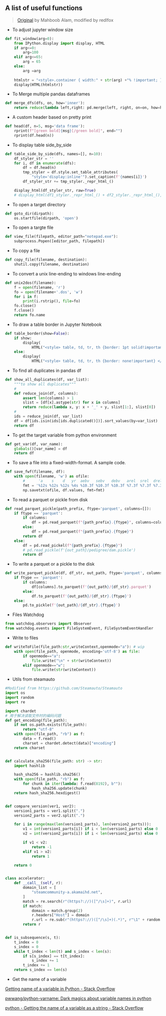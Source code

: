 ## A list of useful functions 
> [Original](https://github.com/mahboob82/Software-tips/blob/main/Python_Jupyter_Utils.md) by Mahboob Alam, modified by redlfox

* To adjust jupyter window size
```python
def fit_window(arg=0):
    from IPython.display import display, HTML
    if arg<=0:
        arg=100
    elif arg<=65:
        arg = 65
    else:
        arg =arg
        
    htmlstr = "<style>.container { width:" + str(arg) +"% !important; }</style>"
    display(HTML(htmlstr))
```

* To Merge multiple pandas dataframes

```python
def merge_dfs(dfs, on, how='inner'):
    return reduce(lambda left,right: pd.merge(left, right, on=on, how=how), dfs)
```
* A custom header based on pretty print 
```python
def head(df, n=5, msg='data frame'):
    rprint(f"[green bold]{msg}[/green bold]", end="")
    rprint(df.head(n))
```

* To display table side_by_side
```python
def table_side_by_side(dfs, names=[], n=10):
    df_styler_str = ''
    for i, df in enumerate(dfs):
        df = df.head(n)
        tmp_styler = df.style.set_table_attributes(
            "style='display:inline'").set_caption(f'{names[i]}')
        df_styler_str += tmp_styler._repr_html_()

    display_html(df_styler_str, raw=True)
    # display_html(df1_styler._repr_html_() + df2_styler._repr_html_(), raw=True)
```

* To open a target directory
```python
def goto_dir(dirpath):
    os.startfile(dirpath, 'open')
```

* To open a targte file
```python
def view_file(filepath, editor_path="notepad.exe"):
    subprocess.Popen([editor_path, filepath])
```
* To copy a file
```python
def copy_file(filename, destination):
    shutil.copy(filename, destination)
```

* To convert a unix line-ending to windows line-ending
```python
def unix2dos(filename):
    f = open(filename, 'r')
    fo = open(filename+'.dos', 'w')
    for i in f:
        print(i.rstrip(), file=fo)
    fo.close()
    f.close()
    return fo.name
```

* To draw a table border in Jupyter Notebook
```python
def table_border(show=False):
    if show:
        display(
            HTML("<style> table, td, tr, th {border: 1pt solid!important} </style>"))
    else:
        display(
            HTML("<style> table, td, tr, th {border: none!important} </style>"))
```

* To find all duplicates in pandas df
```python
def show_all_duplicates(df, var_list):
    """to show all duplicates"""
    #
    def reduce_join(df, columns):
        assert len(columns) > 1
        slist = [df[x].astype(str) for x in columns]
        return reduce(lambda x, y: x + '_' + y, slist[1:], slist[0])
    #
    ids = reduce_join(df, var_list)
    df = df[ids.isin(ids[ids.duplicated()])].sort_values(by=var_list)
    return df
```

* To get the target variable from python environment
```python
def get_var(df, var_name):
    globals()[var_name] = df
    return df
```
* To save a file into a fixed-width-format. A sample code.
```python
def save_fwf(filename, df):
    with open(filename, 'w') as ofile:
        #      'a    s    d   yr  aebv   sebv   debv   arel  srel  drel '
        fmt = '%12s %12s %12s %4s %10.3f %10.3f %10.3f %7.3f %7.3f %7.3f'
        np.savetxt(ofile, df.values, fmt=fmt)
```        

* To read a parquet or pickle from disk
```python
def read_parquet_pickle(path_prefix, ftype='parquet', columns=[]):
    if ftype == 'parquet':
        if columns:
            df = pd.read_parquet(f"{path_prefix}.{ftype}", columns=columns)
        else:
            df = pd.read_parquet(f"{path_prefix}.{ftype}")
        return df
    else:
        df = pd.read_pickel(f"{path_prefix}.{ftype}")
        # pd.read_pickle(f'{out_path}/pedigree/dam.pickle')
        return df
```


* To write a parquet or a pickle to the disk
```python
def write_parquet_pickle(df, df_str, out_path, ftype='parquet', columns=[]):
    if ftype == 'parquet':
        if columns:
            df[columns].to_parquet(f'{out_path}/{df_str}.parquet')
        else:
            df.to_parquet(f'{out_path}/{df_str}.{ftype}')
    else:
        pd.to_pickle(f'{out_path}/{df_str}.{ftype}')
```

* Files Watchdog
```python
from watchdog.observers import Observer
from watchdog.events import FileSystemEvent, FileSystemEventHandler
```

* Write to files
```python
def writeToFile(file_path:str,writeContext,openmode="a"): # wip
	with open(file_path, openmode, encoding='utf-8') as file:
		if openmode=="a":
			file.write("\n" + str(writeContext))
		elif openmode=="w":
			file.write(str(writeContext))
```

* Utils from steamauto
```python
#Modified from https://github.com/Steamauto/Steamauto
import os
import random
import re

import chardet
# 用于解决读取文件时的编码问题
def get_encoding(file_path):
    if not os.path.exists(file_path):
        return "utf-8"
    with open(file_path, "rb") as f:
        data = f.read()
        charset = chardet.detect(data)["encoding"]
    return charset


def calculate_sha256(file_path: str) -> str:
    import hashlib

    hash_sha256 = hashlib.sha256()
    with open(file_path, "rb") as f:
        for chunk in iter(lambda: f.read(8192), b""):
            hash_sha256.update(chunk)
    return hash_sha256.hexdigest()


def compare_version(ver1, ver2):
    version1_parts = ver1.split(".")
    version2_parts = ver2.split(".")

    for i in range(max(len(version1_parts), len(version2_parts))):
        v1 = int(version1_parts[i]) if i < len(version1_parts) else 0
        v2 = int(version2_parts[i]) if i < len(version2_parts) else 0

        if v1 < v2:
            return -1
        elif v1 > v2:
            return 1

    return 0


class accelerator:
    def __call__(self, r):
        domain_list = [
            "steamcommunity-a.akamaihd.net",
        ]
        match = re.search(r"(https?://)([^/\s]+)", r.url)
        if match:
            domain = match.group(2)
            r.headers["Host"] = domain
            r.url = re.sub(r"(https?://)([^/\s]+)(.*)", r"\1" + random.choice(domain_list) + r"\3", r.url)
        return r


def is_subsequence(s, t):
    t_index = 0
    s_index = 0
    while t_index < len(t) and s_index < len(s):
        if s[s_index] == t[t_index]:
            s_index += 1
        t_index += 1
    return s_index == len(s)

```

- Get the name of a variable

[Getting name of a variable in Python - Stack Overflow](https://stackoverflow.com/questions/64182077/getting-name-of-a-variable-in-python)

[pwwang/python-varname: Dark magics about variable names in python](https://github.com/pwwang/python-varname)

[python - Getting the name of a variable as a string - Stack Overflow](https://stackoverflow.com/questions/18425225/getting-the-name-of-a-variable-as-a-string)
```
```

